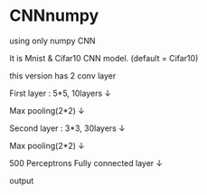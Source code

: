 # CNNnumpy
using only numpy CNN

It is Mnist & Cifar10 CNN model. (default = Cifar10) 

this version has 2 conv layer

First layer : 5*5, 10layers
↓

Max pooling(2*2)
↓

Second layer : 3*3, 30layers
↓

Max pooling(2*2)
↓

500 Perceptrons Fully connected layer
↓

output
